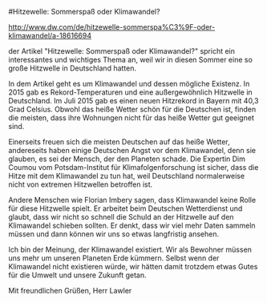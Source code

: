 #Hitzewelle: Sommerspaß oder Klimawandel?

http://www.dw.com/de/hitzewelle-sommerspa%C3%9F-oder-klimawandel/a-18616694

der Artikel "Hitzewelle: Sommerspaß oder Klimawandel?" spricht ein
interessantes und wichtiges Thema an, weil wir in diesen Sommer eine so große 
Hitzwelle in Deutschland hatten.

In dem Artikel geht es um Klimawandel und dessen mögliche Existenz. In 
2015 gab es Rekord-Temperaturen und eine außergewöhnlich Hitzwelle in Deutschland. 
Im Juli 2015 gab es einen neuen Hitzrekord in Bayern mit 40,3 Grad Celsius. 
Obwohl das heiße Wetter schön für die Deutschen ist, finden die 
meisten, dass ihre Wohnungen nicht für das heiße Wetter gut geeignet sind.

Einerseits freuen sich die meisten Deutschen auf das heiße Wetter, andereseits 
haben einige Deutschen Angst vor dem Klimawandel, denn sie glauben, es sei 
der Mensch, der den Planeten schade. Die Expertin Dim Coumou vom Potsdam-Institut 
für Klimafolgenforschung ist sicher, dass die Hitze mit dem Klimawandel zu tun hat, 
weil Deutschland normalerweise nicht von extremen Hitzwellen betroffen ist.

Andere Menschen wie Florian Imbery sagen, dass Klimawandel keine 
Rolle für diese Hitzwelle spielt. Er arbeitet beim Deutschen Wetterdienst 
und glaubt, dass wir nicht so schnell die Schuld an der Hitzwelle auf 
den Klimawandel schieben sollten. Er denkt, dass wir viel mehr Daten sammeln müssen 
und dann können wir uns so etwas langfristig ansehen.

Ich bin der Meinung, der Klimawandel existiert. Wir als Bewohner müssen uns
mehr um unseren Planeten Erde kümmern. Selbst wenn der Klimawandel nicht 
existieren würde, wir hätten damit trotzdem etwas Gutes für die Umwelt 
und unsere Zukunft getan.

Mit freundlichen Grüßen,
Herr Lawler
